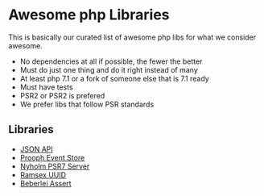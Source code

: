 # Awesome php Libraries

This is basically our curated list of awesome php libs for what we consider awesome.

  * No dependencies at all if possible, the fewer the better
  * Must do just one thing and do it right instead of many
  * At least php 7.1 or a fork of someone else that is 7.1 ready
  * Must have tests
  * PSR2 or PSR2 is prefered
  * We prefer libs that follow PSR standards

## Libraries

  * [JSON API](https://github.com/tobyzerner/json-api-php)
  * [Prooph Event Store](https://github.com/prooph/event-store)
  * [Nyholm PSR7 Server](https://github.com/Nyholm/psr7-server)
  * [Ramsex UUID](https://github.com/ramsey/uuid)
  * [Beberlei Assert](https://github.com/beberlei/assert)

